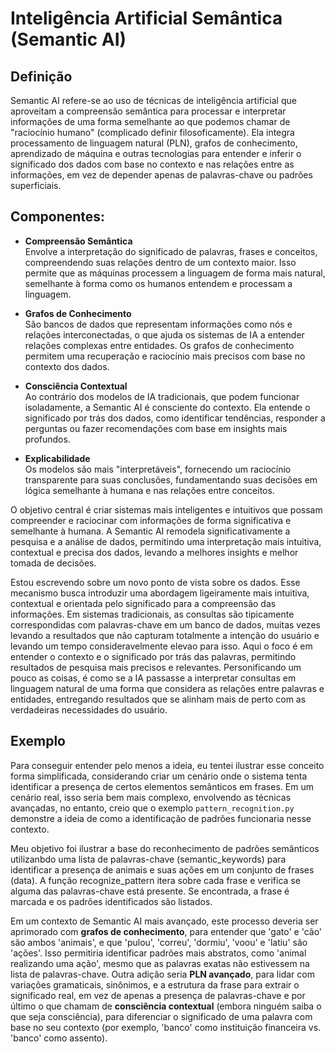 # Inteligência Artificial Semântica (Semantic AI)

## Definição

Semantic AI refere-se ao uso de técnicas de inteligência artificial que aproveitam a compreensão semântica para processar e interpretar informações de uma forma semelhante ao que podemos chamar de "raciocínio humano" (complicado definir filosoficamente). Ela integra processamento de linguagem natural (PLN), grafos de conhecimento, aprendizado de máquina e outras tecnologias para entender e inferir o significado dos dados com base no contexto e nas relações entre as informações, em vez de depender apenas de palavras-chave ou padrões superficiais.

## Componentes:

- <b>Compreensão Semântica</b><br>
Envolve a interpretação do significado de palavras, frases e conceitos, compreendendo suas relações dentro de um contexto maior. Isso permite que as máquinas processem a linguagem de forma mais natural, semelhante à forma como os humanos entendem e processam a linguagem.

- <b>Grafos de Conhecimento</b><br>
São bancos de dados que representam informações como nós e relações interconectadas, o que ajuda os sistemas de IA a entender relações complexas entre entidades. Os grafos de conhecimento permitem uma recuperação e raciocínio mais precisos com base no contexto dos dados.

- <b>Consciência Contextual</b><br>
Ao contrário dos modelos de IA tradicionais, que podem funcionar isoladamente, a Semantic AI é consciente do contexto. Ela entende o significado por trás dos dados, como identificar tendências, responder a perguntas ou fazer recomendações com base em insights mais profundos.

- <b>Explicabilidade</b><br>
Os modelos são mais "interpretáveis", fornecendo um raciocínio transparente para suas conclusões, fundamentando suas decisões em lógica semelhante à humana e nas relações entre conceitos.

O objetivo central é criar sistemas mais inteligentes e intuitivos que possam compreender e raciocinar com informações de forma significativa e semelhante à humana. A Semantic AI remodela significativamente a pesquisa e a análise de dados, permitindo uma interpretação mais intuitiva, contextual e precisa dos dados, levando a melhores insights e melhor tomada de decisões.

Estou escrevendo sobre um novo ponto de vista sobre os dados. Esse mecanismo busca introduzir uma abordagem ligeiramente mais intuitiva, contextual e orientada pelo significado para a compreensão das informações. Em sistemas tradicionais, as consultas são tipicamente correspondidas com palavras-chave em um banco de dados, muitas vezes levando a resultados que não capturam totalmente a intenção do usuário e levando um tempo consideravelmente elevao para isso. Aqui o foco é em entender o contexto e o significado por trás das palavras, permitindo resultados de pesquisa mais precisos e relevantes. Personificando um pouco as coisas, é como se a IA passasse a interpretar consultas em linguagem natural de uma forma que considera as relações entre palavras e entidades, entregando resultados que se alinham mais de perto com as verdadeiras necessidades do usuário. 

## Exemplo

Para conseguir entender pelo menos a ideia, eu tentei ilustrar esse conceito forma simplificada, considerando criar um cenário onde o sistema tenta identificar a presença de certos elementos semânticos em frases. Em um cenário real, isso seria bem mais complexo, envolvendo as técnicas avançadas, no entanto, creio que o exemplo `pattern_recognition.py` demonstre a ideia de como a identificação de padrões funcionaria nesse contexto.

Meu objetivo foi ilustrar a base do reconhecimento de padrões semânticos utilizanbdo uma lista de palavras-chave (semantic_keywords) para identificar a presença de animais e suas ações em um conjunto de frases (data). A função recognize_pattern itera sobre cada frase e verifica se alguma das palavras-chave está presente. Se encontrada, a frase é marcada e os padrões identificados são listados.

Em um contexto de Semantic AI mais avançado, este processo deveria ser aprimorado com <b>grafos de conhecimento</b>, para entender que 'gato' e 'cão' são ambos 'animais', e que 'pulou', 'correu', 'dormiu', 'voou' e 'latiu' são 'ações'. Isso permitiria identificar padrões mais abstratos, como 'animal realizando uma ação', mesmo que as palavras exatas não estivessem na lista de palavras-chave. Outra adição seria <b>PLN avançado</b>, para lidar com variações gramaticais, sinônimos, e a estrutura da frase para extrair o significado real, em vez de apenas a presença de palavras-chave e por último o que chamam de <b>consciência contextual</b> (embora ninguém saiba o que seja consciência), para diferenciar o significado de uma palavra com base no seu contexto (por exemplo, 'banco' como instituição financeira vs. 'banco' como assento).
